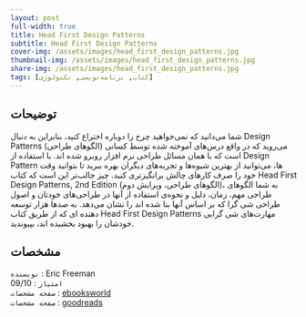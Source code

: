 ```yaml
---
layout: post
full-width: true
title: Head First Design Patterns
subtitle: Head First Design Patterns
cover-img: /assets/images/head_first_design_patterns.jpg
thumbnail-img: /assets/images/head_first_design_patterns.jpg
share-img: /assets/images/head_first_design_patterns.jpg
tags: [کتاب, برنامه‌نویسی, تکنولوژی]
---
```


## توضیحات
شما می‌دانید که نمی‌خواهید چرخ را دوباره اختراع کنید، بنابراین به دنبال Design Patterns (الگوهای طراحی) می‌روید که در واقع درس‌های آموخته شده توسط کسانی است که با همان مسائل طراحی نرم افزار روبرو شده اند. با استفاده از Design Pattern ها، می‌توانید از بهترین شیوه‌ها و تجربه‌های دیگران بهره ببرید تا بتوانید وقت خود را صرف کار‌های چالش برانگیز‌تری کنید. چیز جالب‌تر این است که کتاب Head First Design Patterns, 2nd Edition (الگوهای طراحی، ویرایش دوم)، به شما الگوهای طراحی مهم، زمان، دلیل و نحوه‌ی استفاده از آنها در طراحی‌های خودتان و اصول طراحی شی گرا که بر اساس آنها بنا شده اند را نشان می‌دهد. به صدها هزار توسعه دهنده ای که از طریق کتاب Head First Design Patterns مهارت‌های شی گرایی خودشان را بهبود بخشیده اند، بپیوندید.  

## مشخصات
`نویسنده` : Eric Freeman   
`امتیاز` : 09/10  
`صفحه مشخصات` : [ebooksworld](https://www.ebooksworld.ir/post/index/763/%D8%AF%D8%A7%D9%86%D9%84%D9%88%D8%AF-%DA%A9%D8%AA%D8%A7%D8%A8-head-first-design-patterns-2nd-edition)  
`صفحه مشخصات` : [goodreads](https://www.goodreads.com/book/show/58128.Head_First_Design_Patterns)  